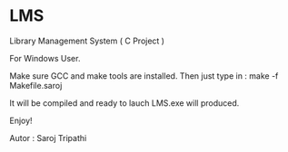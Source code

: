 # LMS
Library Management System ( C Project ) 

For Windows User.

Make sure GCC and make tools are installed. Then just type in : make -f Makefile.saroj

It will be compiled and ready to lauch LMS.exe will produced.

Enjoy!

Autor : Saroj Tripathi
